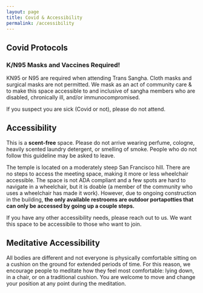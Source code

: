 ```yaml
---
layout: page
title: Covid & Accessibility
permalink: /accessibility
---
```



## Covid Protocols

### K/N95 Masks and Vaccines Required!

KN95 or N95 are required when attending Trans Sangha. Cloth masks and surgical masks are not permitted. We mask as an act of community care & to make this space accessible to and inclusive of sangha members who are disabled, chronically ill, and/or immunocompromised.

If you suspect you are sick (Covid or not), please do not attend. 

## Accessibility 

This is a **scent-free** space. Please do not arrive wearing perfume, cologne, heavily scented laundry detergent, or smelling of smoke. People who do not follow this guideline may be asked to leave. 

The temple is located on a moderately steep San Francisco hill. There are no steps to access the meeting space, making it more or less wheelchair accessible. The space is not ADA compliant and a few spots are hard to navigate in a wheelchair, but it is doable (a member of the community who uses a wheelchair has made it work). However, due to ongoing construction in the building, **the only available restrooms are outdoor portapotties that can only be accessed by going up a couple steps.**

If you have any other accessibility needs, please reach out to us. We want this space to be accessibile to those who want to join.  

## Meditative Accessibility

All bodies are different and not everyone is physically comfortable sitting on a cushion on the ground for extended periods of time. For this reason, we encourage people to meditate how they feel most comfortable: lying down, in a chair, or on a traditional cushion. You are welcome to move and change your position at any point during the meditation. 
